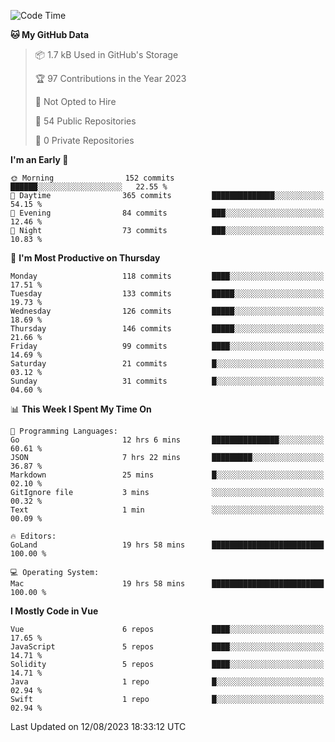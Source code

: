 <!--START_SECTION:waka-->
![Code Time](http://img.shields.io/badge/Code%20Time-812%20hrs%2034%20mins-blue)

**🐱 My GitHub Data** 

> 📦 1.7 kB Used in GitHub's Storage 
 > 
> 🏆 97 Contributions in the Year 2023
 > 
> 🚫 Not Opted to Hire
 > 
> 📜 54 Public Repositories 
 > 
> 🔑 0 Private Repositories 
 > 
**I'm an Early 🐤** 

```text
🌞 Morning                152 commits         ██████░░░░░░░░░░░░░░░░░░░   22.55 % 
🌆 Daytime                365 commits         ██████████████░░░░░░░░░░░   54.15 % 
🌃 Evening                84 commits          ███░░░░░░░░░░░░░░░░░░░░░░   12.46 % 
🌙 Night                  73 commits          ███░░░░░░░░░░░░░░░░░░░░░░   10.83 % 
```
📅 **I'm Most Productive on Thursday** 

```text
Monday                   118 commits         ████░░░░░░░░░░░░░░░░░░░░░   17.51 % 
Tuesday                  133 commits         █████░░░░░░░░░░░░░░░░░░░░   19.73 % 
Wednesday                126 commits         █████░░░░░░░░░░░░░░░░░░░░   18.69 % 
Thursday                 146 commits         █████░░░░░░░░░░░░░░░░░░░░   21.66 % 
Friday                   99 commits          ████░░░░░░░░░░░░░░░░░░░░░   14.69 % 
Saturday                 21 commits          █░░░░░░░░░░░░░░░░░░░░░░░░   03.12 % 
Sunday                   31 commits          █░░░░░░░░░░░░░░░░░░░░░░░░   04.60 % 
```


📊 **This Week I Spent My Time On** 

```text
💬 Programming Languages: 
Go                       12 hrs 6 mins       ███████████████░░░░░░░░░░   60.61 % 
JSON                     7 hrs 22 mins       █████████░░░░░░░░░░░░░░░░   36.87 % 
Markdown                 25 mins             █░░░░░░░░░░░░░░░░░░░░░░░░   02.10 % 
GitIgnore file           3 mins              ░░░░░░░░░░░░░░░░░░░░░░░░░   00.32 % 
Text                     1 min               ░░░░░░░░░░░░░░░░░░░░░░░░░   00.09 % 

🔥 Editors: 
GoLand                   19 hrs 58 mins      █████████████████████████   100.00 % 

💻 Operating System: 
Mac                      19 hrs 58 mins      █████████████████████████   100.00 % 
```

**I Mostly Code in Vue** 

```text
Vue                      6 repos             ████░░░░░░░░░░░░░░░░░░░░░   17.65 % 
JavaScript               5 repos             ████░░░░░░░░░░░░░░░░░░░░░   14.71 % 
Solidity                 5 repos             ████░░░░░░░░░░░░░░░░░░░░░   14.71 % 
Java                     1 repo              █░░░░░░░░░░░░░░░░░░░░░░░░   02.94 % 
Swift                    1 repo              █░░░░░░░░░░░░░░░░░░░░░░░░   02.94 % 
```




 Last Updated on 12/08/2023 18:33:12 UTC
<!--END_SECTION:waka-->
